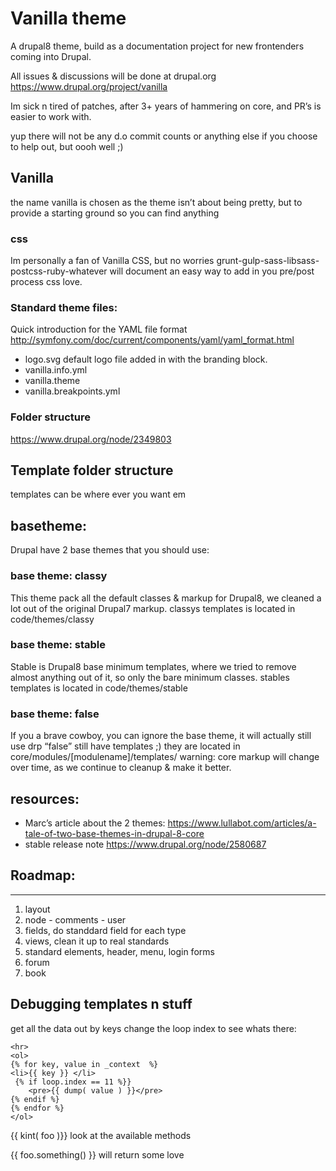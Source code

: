 # Vanilla theme
A drupal8 theme, build as a documentation project for new frontenders coming into Drupal.

All issues & discussions will be done at drupal.org
https://www.drupal.org/project/vanilla

Im sick n tired of patches, after 3+ years of hammering on core, and PR’s is easier to work with.

yup there will not be any d.o commit counts or anything else if you choose to help out, but oooh well ;)

## Vanilla
the name vanilla is chosen as the theme isn’t about being pretty, but to provide a starting ground so you can find anything

### css
Im personally a fan of Vanilla CSS, but no worries grunt-gulp-sass-libsass-postcss-ruby-whatever  will document an easy way to add in you pre/post process css love.

### Standard theme files:
Quick introduction for the YAML file format http://symfony.com/doc/current/components/yaml/yaml_format.html

* logo.svg default logo file added in with the branding block.
* vanilla.info.yml
* vanilla.theme
* vanilla.breakpoints.yml

### Folder structure
https://www.drupal.org/node/2349803


## Template folder structure
templates can be where ever you want em


## basetheme:
Drupal have 2 base themes that you should use:

### base theme: classy
This theme pack all the default classes & markup for Drupal8, we cleaned a lot out of the original Drupal7 markup.
classys templates is located in code/themes/classy

### base theme: stable
Stable is Drupal8 base minimum templates, where we tried to remove almost anything out of it, so only the bare minimum classes.
stables templates is located in code/themes/stable
### base theme: false
If you a brave cowboy, you can ignore the base theme, it will actually still use drp
“false” still have templates ;) they are located in core/modules/[modulename]/templates/
warning: core markup will change over time, as we continue to cleanup & make it better.

## resources:
* Marc’s article about the 2 themes:
https://www.lullabot.com/articles/a-tale-of-two-base-themes-in-drupal-8-core
* stable release note https://www.drupal.org/node/2580687

## Roadmap:
---
  1. layout
  2. node - comments - user
  3. fields, do standdard field for each type
  4. views, clean it up to real standards
  5. standard elements, header, menu, login forms
  5. forum
  6. book

## Debugging templates n stuff

get all the data out by keys change the loop index to see whats there:
```
<hr>
<ol>
{% for key, value in _context  %}
<li>{{ key }} </li>
 {% if loop.index == 11 %}}
    <pre>{{ dump( value ) }}</pre>
{% endif %}
{% endfor %}
</ol>
```
{{ kint( foo )}}
look at the available methods

{{ foo.something() }} will return some love
